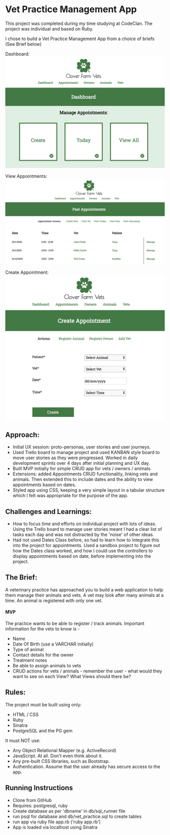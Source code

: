 # Vet Practice Management App

This project was completed during my time studying at CodeClan. The project was individual and based on Ruby.

I chose to build a Vet Practice Management App from a choice of briefs (See Brief below)

Dashboard:
![Image of Dashboard](dashboard.png)

View Appointments:
![Image of Appointments](appointments-list.png)

Create Appointment:
![Image of Appointments Form](add-appointment.png)

## Approach:
- Initial UX session: proto-personas, user stories and user journeys.
- Used Trello board to manage project and used KANBAN style board to move user stories as they were progressed. Worked in daily development sprints over 4 days after initial planning and UX day.
- Built MVP initially for simple CRUD app for vets / owners / animals.
- Extensions: added Appointments CRUD functionality, linking vets and animals. Then extended this to include dates and the ability to view appointments based on dates.
- Styled app using CSS, keeping a very simple layout in a tabular structure which I felt was appropriate for the purpose of the app.

## Challenges and Learnings:
- How to focus time and efforts on individual project with lots of ideas. Using the Trello board to manage user stories meant I had a clear list of tasks each day and was not distracted by the 'noise' of other ideas.
- Had not used Dates Class before, so had to learn how to integrate this into the project for appointments. Used a sandbox project to figure out how the Dates class worked, and how I could use the controllers to display appointments based on date, before implementing into the project.

## The Brief:

A veterinary practice has approached you to build a web application to help them manage their animals and vets. A vet may look after many animals at a time. An animal is registered with only one vet.

#### MVP
The practice wants to be able to register / track animals. Important information for the vets to know is -
- Name
- Date Of Birth (use a VARCHAR initially)
- Type of animal
- Contact details for the owner
- Treatment notes
- Be able to assign animals to vets
- CRUD actions for vets / animals - remember the user - what would they want to see on each View? What Views should there be?

## Rules:
The project must be built using only:

- HTML / CSS
- Ruby
- Sinatra
- PostgreSQL and the PG gem

It must NOT use:

- Any Object Relational Mapper (e.g. ActiveRecord)
- JavaScript. At all. Don't even think about it.
- Any pre-built CSS libraries, such as Bootstrap.
- Authentication. Assume that the user already has secure access to the app.

## Running Instructions

- Clone from GitHub
- Requires: postgresql, ruby
- Create database as per 'dbname' in db/sql_runner file
- run psql for database and db/vet_practice.sql to create tables
- run app via ruby file app.rb ('ruby app.rb')
- App is loaded via localhost using Sinatra
